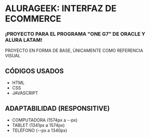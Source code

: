 # ALURAGEEK: INTERFAZ DE ECOMMERCE #

### **¡PROYECTO PARA EL PROGRAMA "ONE G7" DE ORACLE Y ALURA LATAM!** ###

PROYECTO EN FORMA DE BASE, ÚNICAMENTE COMO REFERENCIA VISUAL

## CÓDIGOS USADOS ##
- HTML
- CSS
- JAVASCRIPT

## ADAPTABILIDAD (RESPONSITIVE) ##
- COMPUTADORA (1574px a --px)
- TABLET (1341px a 1574px)
- TELÉFONO (--px a 1340px)
